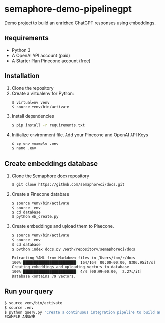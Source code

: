# semaphore-demo-pipelinegpt

Demo project to build an enriched ChatGPT responses using embeddings.

## Requirements

- Python 3
- A OpenAI API account (paid)
- A Starter Plan Pinecone account (free)

## Installation

1. Clone the repository
2. Create a virtualenv for Python:
    ```bash
    $ virtualenv venv
    $ source venv/bin/activate
    ```
3. Install dependencies
    ```bash
    $ pip install -r requirements.txt
    ```
4. Initialize environment file. Add your Pinecone and OpenAI API Keys
    ```bash
    $ cp env-example .env
    $ nano .env
    ```

## Create embeddings database

1. Clone the Semaphore docs repository
    ```bash
    $ git clone https://github.com/semaphoreci/docs.git
    ```
2. Create a Pinecone database
    ```bash
    $ source venv/bin/activate
    $ source .env
    $ cd database
    $ python db_create.py
    ```
3. Create embeddings and upload them to Pinecone. 
    ```bash
    $ source venv/bin/activate
    $ source .env
    $ cd database
    $ python index_docs.py /path/repository/semaphoreci/docs

    Extracting YAML from Markdown files in /Users/tom/r/docs
    100%|████████████████████████| 164/164 [00:00<00:00, 8206.95it/s]
    Creating embeddings and uploading vectors to database
    100%|████████████████████████| 4/4 [00:09<00:00,  2.27s/it]
    Database contains 79 vectors.
    ```

## Run your query

```bash
$ source venv/bin/activate
$ source .env
$ python query.py "Create a continuous integration pipeline to build and upload a Docker image to Docker Hub"
EXAMPLE ANSWER
```

